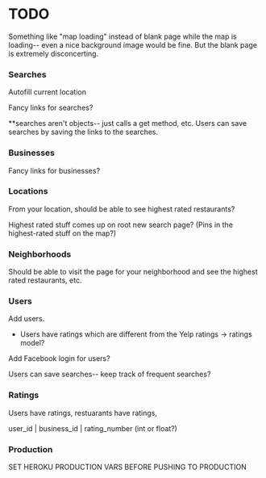 # TODO

Something like "map loading" instead of blank page while the map is loading-- 
even a nice background image would be fine. 
But the blank page is extremely disconcerting.

### Searches

Autofill current location

Fancy links for searches?

**searches aren't objects-- just calls a get method, etc. Users can save searches by saving the links to the searches.

### Businesses

Fancy links for businesses?


### Locations

From your location, should be able to see highest rated restaurants? 

Highest rated stuff comes up on root new search page? (Pins in the highest-rated stuff on the map?)

### Neighborhoods

Should be able to visit the page for your neighborhood and see the highest rated restaurants, etc.

### Users


Add users.

* Users have ratings which are different from the Yelp ratings -> ratings model?

Add Facebook login for users?

Users can save searches-- keep track of frequent searches?


### Ratings

Users have ratings, restuarants have ratings, 

user_id | business_id | rating_number (int or float?)

### Production

SET HEROKU PRODUCTION VARS BEFORE PUSHING TO PRODUCTION



